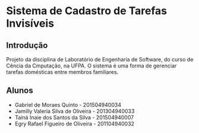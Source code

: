 # Sistema de Cadastro de Tarefas Invisíveis

## Introdução
Projeto da disciplina de Laboratório de Engenharia de Software, do curso de Cência da Cmputação, na UFPA. O sistema é uma forma de gerenciar tarefas domésticas entre membros familiares.

## Alunos
- Gabriel de Moraes Quinto - 201504940034
- Jamilly Valeria Silva de Oliveira - 201304940033
- Tainá Inaie dos Santos da Silva - 201504940007
- Egry Rafael Figueiro de Oliveira - 201104940032

